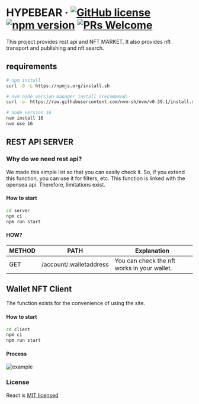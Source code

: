 # HYPEBEAR &middot; [![GitHub license](https://img.shields.io/badge/license-MIT-blue.svg)](https://github.com/facebook/react/blob/main/LICENSE) [![npm version](https://img.shields.io/npm/v/react.svg?style=flat)](https://www.npmjs.com/package/react) [![PRs Welcome](https://img.shields.io/badge/PRs-welcome-brightgreen.svg)](https://reactjs.org/docs/how-to-contribute.html#your-first-pull-request)

This project provides rest api and NFT MARKET. It also provides nft transport and publishing and nft search.


## requirements 

```bash
# npm install
curl -O -L https://npmjs.org/install.sh

# nvm node version manager install (recommend)
curl -o- https://raw.githubusercontent.com/nvm-sh/nvm/v0.39.1/install.sh | bash

# node version 16
nvm install 16
nvm use 16
```


## REST API SERVER

### Why do we need rest api?

We made this simple list so that you can easily check it. So, if you extend this function, you can use it for filters, etc. This function is linked with the opensea api. Therefore, limitations exist.

#### How to start 
```bash
cd server
npm ci
npm run start
```

#### HOW?

|METHOD|PATH|Explanation| 
|----|---|---|
|GET|/account/:walletaddress|You can check the nft works in your wallet.|


## Wallet NFT Client

The function exists for the convenience of using the site.

#### How to start

```bash
cd client
npm ci
npm run start
```

#### Process

![example](https://github.com/codestates/beb-02-hypebear/blob/main/gif/output.gif)



### License
React is [MIT licensed](./LICENSE)
